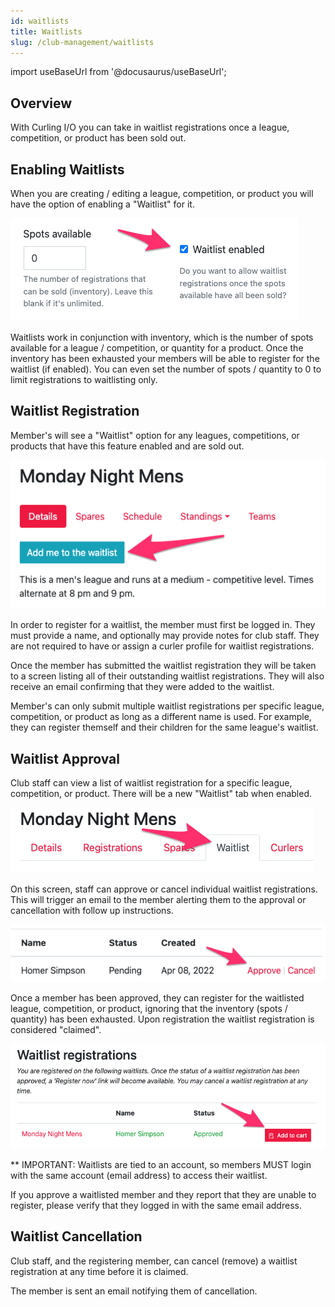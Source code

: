```yaml
---
id: waitlists
title: Waitlists
slug: /club-management/waitlists
---
```

import useBaseUrl from '@docusaurus/useBaseUrl';

## Overview

With Curling I/O you can take in waitlist registrations once a league, competition, or product has been sold out.


## Enabling Waitlists

When you are creating / editing a league, competition, or product you will have the option of enabling a "Waitlist" for it.

![Waitlist Enabled](/img/docs/club-management/waitlists/waitlist-enabled.png)

Waitlists work in conjunction with inventory, which is the number of spots available for a league / competition, or quantity for a product.
Once the inventory has been exhausted your members will be able to register for the waitlist (if enabled).
You can even set the number of spots / quantity to 0 to limit registrations to waitlisting only.


## Waitlist Registration

Member's will see a "Waitlist" option for any leagues, competitions, or products that have this feature enabled and are sold out.

![Add me to the waitlist](/img/docs/club-management/waitlists/add-me-to-the-waitlist.png)

In order to register for a waitlist, the member must first be logged in.
They must provide a name, and optionally may provide notes for club staff.
They are not required to have or assign a curler profile for waitlist registrations.

Once the member has submitted the waitlist registration they will be taken to a screen listing all of their outstanding waitlist registrations.
They will also receive an email confirming that they were added to the waitlist.

Member's can only submit multiple waitlist registrations per specific league, competition, or product as long as a different name is used.
For example, they can register themself and their children for the same league's waitlist.


## Waitlist Approval

Club staff can view a list of waitlist registration for a specific league, competition, or product. There will be a new "Waitlist" tab when enabled.

![Waitlist Navigation](/img/docs/club-management/waitlists/waitlist-navigation.png)

On this screen, staff can approve or cancel individual waitlist registrations.
This will trigger an email to the member alerting them to the approval or cancellation with follow up instructions.

![Waitlist Approval](/img/docs/club-management/waitlists/waitlist-approval.png)

Once a member has been approved, they can register for the waitlisted league, competition, or product, ignoring that the inventory (spots / quantity) has been exhausted.
Upon registration the waitlist registration is considered "claimed".

![Approved Waitlists](/img/docs/club-management/waitlists/approved-waitlists.png)

** IMPORTANT: Waitlists are tied to an account, so members MUST login with the same account (email address) to access their waitlist.

If you approve a waitlisted member and they report that they are unable to register, please verify that they logged in with the same email address.

## Waitlist Cancellation

Club staff, and the registering member, can cancel (remove) a waitlist registration at any time before it is claimed.

The member is sent an email notifying them of cancellation.
